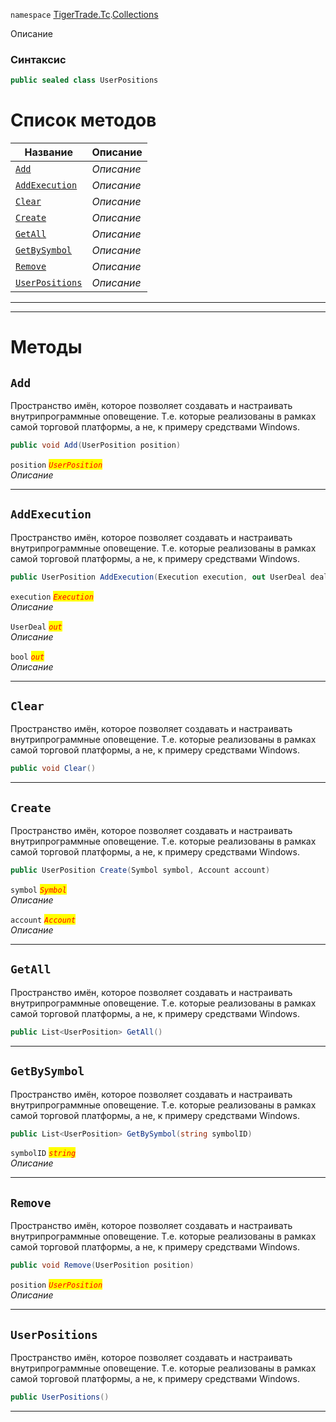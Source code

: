 
`namespace` [TigerTrade.Tc](../../TigerTrade.Tc.md).[Collections](../../TigerTrade.Tc/Collections.md)


Описание

### Синтаксис
```csharp
public sealed class UserPositions
```


# Список методов
| Название | Описание |
| --- | --- |
| [`Add`](#Add-m) | *Описание* |
| [`AddExecution`](#AddExecution-m) | *Описание* |
| [`Clear`](#Clear-m) | *Описание* |
| [`Create`](#Create-m) | *Описание* |
| [`GetAll`](#GetAll-m) | *Описание* |
| [`GetBySymbol`](#GetBySymbol-m) | *Описание* |
| [`Remove`](#Remove-m) | *Описание* |
| [`UserPositions`](#UserPositions-m) | *Описание* |





***  
***  
# Методы

## `Add`<a href="UserPositions-m" id="UserPositions-m"></a>
Пространство имён, которое позволяет создавать и настраивать внутрипрограммные оповещение. Т.е. которые реализованы в рамках самой торговой платформы, а не, к примеру средствами Windows.

```csharp
public void Add(UserPosition position)
```

`position` <mark style="color:red;">*`UserPosition`*</mark>  
 *Описание*  


***  

## `AddExecution`<a href="UserPositions-m" id="UserPositions-m"></a>
Пространство имён, которое позволяет создавать и настраивать внутрипрограммные оповещение. Т.е. которые реализованы в рамках самой торговой платформы, а не, к примеру средствами Windows.

```csharp
public UserPosition AddExecution(Execution execution, out UserDeal deal, out bool updated)
```
`execution` <mark style="color:red;">*`Execution`*</mark>  
 *Описание*  

`UserDeal` <mark style="color:red;">*`out`*</mark>  
 *Описание*  

`bool` <mark style="color:red;">*`out`*</mark>  
 *Описание*  


***  

## `Clear`<a href="UserPositions-m" id="UserPositions-m"></a>
Пространство имён, которое позволяет создавать и настраивать внутрипрограммные оповещение. Т.е. которые реализованы в рамках самой торговой платформы, а не, к примеру средствами Windows.

```csharp
public void Clear()
```

***  

## `Create`<a href="UserPositions-m" id="UserPositions-m"></a>
Пространство имён, которое позволяет создавать и настраивать внутрипрограммные оповещение. Т.е. которые реализованы в рамках самой торговой платформы, а не, к примеру средствами Windows.

```csharp
public UserPosition Create(Symbol symbol, Account account)
```

`symbol` <mark style="color:red;">*`Symbol`*</mark>  
 *Описание*  

`account` <mark style="color:red;">*`Account`*</mark>  
 *Описание*  


***  

## `GetAll`<a href="UserPositions-m" id="UserPositions-m"></a>
Пространство имён, которое позволяет создавать и настраивать внутрипрограммные оповещение. Т.е. которые реализованы в рамках самой торговой платформы, а не, к примеру средствами Windows.

```csharp
public List<UserPosition> GetAll()
```

***  

## `GetBySymbol`<a href="UserPositions-m" id="UserPositions-m"></a>
Пространство имён, которое позволяет создавать и настраивать внутрипрограммные оповещение. Т.е. которые реализованы в рамках самой торговой платформы, а не, к примеру средствами Windows.

```csharp
public List<UserPosition> GetBySymbol(string symbolID)
```

`symbolID` <mark style="color:red;">*`string`*</mark>  
 *Описание*  


***  

## `Remove`<a href="UserPositions-m" id="UserPositions-m"></a>
Пространство имён, которое позволяет создавать и настраивать внутрипрограммные оповещение. Т.е. которые реализованы в рамках самой торговой платформы, а не, к примеру средствами Windows.

```csharp
public void Remove(UserPosition position)
```
`position` <mark style="color:red;">*`UserPosition`*</mark>  
 *Описание*  


***  

## `UserPositions`<a href="UserPositions-m" id="UserPositions-m"></a>
Пространство имён, которое позволяет создавать и настраивать внутрипрограммные оповещение. Т.е. которые реализованы в рамках самой торговой платформы, а не, к примеру средствами Windows.

```csharp
public UserPositions()
```

***  

